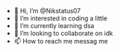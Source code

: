 - 👋 Hi, I’m @Nikstatus07
- 👀 I’m interested in coding a little
- 🌱 I’m currently learning dsa
- 💞️ I’m looking to collaborate on idk
- 📫 How to reach me messag me

<!---
Nikstatus07/Nikstatus07 is a ✨ special ✨ repository because its `README.md` (this file) appears on your GitHub profile.
You can click the Preview link to take a look at your changes.
--->
